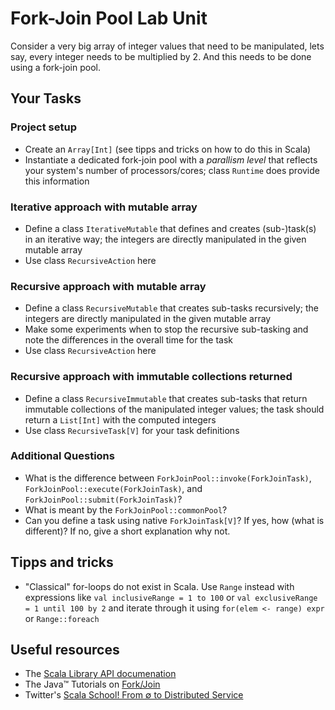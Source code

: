 # Fork-Join Pool Lab Unit

Consider a very big array of integer values that need to be manipulated,
lets say, every integer needs to be multiplied by 2. And this needs to be done using a fork-join pool.

## Your Tasks

### Project setup

- Create an `Array[Int]` (see tipps and tricks on how to do this in Scala)
- Instantiate a dedicated fork-join pool with a *parallism level* that reflects your system's number of processors/cores; class `Runtime` does provide this information

### Iterative approach with mutable array

- Define a class `IterativeMutable` that defines and creates (sub-)task(s) in an iterative way; the integers are directly manipulated in the given mutable array
- Use class `RecursiveAction` here

### Recursive approach with mutable array

- Define a class `RecursiveMutable` that creates sub-tasks recursively; the integers are directly manipulated in the given mutable array
- Make some experiments when to stop the recursive sub-tasking and note the differences in the overall time for the task
- Use class `RecursiveAction` here

### Recursive approach with immutable collections returned

- Define a class `RecursiveImmutable` that creates sub-tasks that return immutable collections of the manipulated integer values; the task should return a `List[Int]` with the computed integers
- Use class `RecursiveTask[V]` for your task definitions

### Additional Questions

- What is the difference between `ForkJoinPool::invoke(ForkJoinTask)`, `ForkJoinPool::execute(ForkJoinTask)`, and `ForkJoinPool::submit(ForkJoinTask)`?
- What is meant by the `ForkJoinPool::commonPool`?
- Can you define a task using native `ForkJoinTask[V]`? If yes, how (what is different)? If no, give a short explanation why not.


## Tipps and tricks

- "Classical" for-loops do not exist in Scala. Use `Range` instead with expressions like `val inclusiveRange = 1 to 100` or `val exclusiveRange = 1 until 100 by 2` and iterate through it using `for(elem <- range) expr` or `Range::foreach`

## Useful resources

- The [Scala Library API documenation](https://www.scala-lang.org/api/2.13.6/)
- The Java™ Tutorials on [Fork/Join](https://docs.oracle.com/javase/tutorial/essential/concurrency/forkjoin.html)
- Twitter's [Scala School! From ∅ to Distributed Service](https://twitter.github.io/scala_school/)